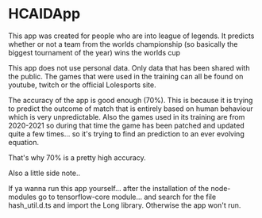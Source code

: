 # HCAIDApp

This app was created for people who are into league of legends. 
It predicts whether or not a team from the worlds championship (so basically the biggest tournament of the year) wins the worlds cup

This app does not use personal data. Only data that has been shared with the public. The games that were used in the training can all be found on youtube, twitch or the official Lolesports site.

The accuracy of the app is good enough (70%). This is because it is trying to predict the outcome of match that is entirely based on human behaviour which is very unpredictable. 
Also the games used in its training are from 2020-2021 so during that time the game has been patched and updated quite a few times... so it's trying to find an prediction to an ever evolving equation. 

That's why 70% is a pretty high accuracy.

Also a little side note..

If ya wanna run this app yourself... after the installation of the node-modules
go to tensorflow-core module... and search for the file hash_util.d.ts and import the Long library.
Otherwise the app won't run.
